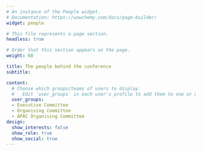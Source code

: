 ```yaml
---
# An instance of the People widget.
# Documentation: https://wowchemy.com/docs/page-builder/
widget: people

# This file represents a page section.
headless: true

# Order that this section appears on the page.
weight: 68

title: The people behind the conference
subtitle:

content:
  # Choose which groups/teams of users to display.
  #   Edit `user_groups` in each user's profile to add them to one or more of these groups.
  user_groups:
  - Executive Committee
  - Organising Committee
  - APAC Organising Committee
design:
  show_interests: false
  show_role: true
  show_social: true
---
```


